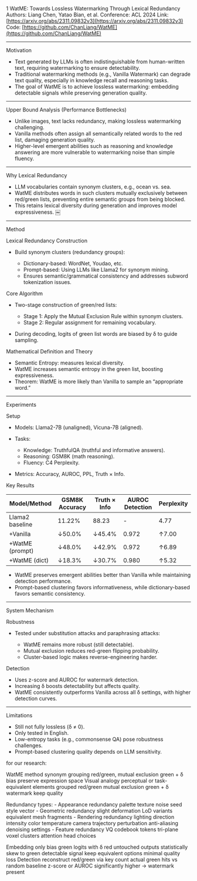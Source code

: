 1
WatME: Towards Lossless Watermarking Through Lexical Redundancy
Authors: Liang Chen, Yatao Bian, et al.
Conference: ACL 2024
Link: [https://arxiv.org/abs/2311.09832v3](https://arxiv.org/abs/2311.09832v3)
Code: [https://github.com/ChanLiang/WatME](https://github.com/ChanLiang/WatME)

---

Motivation

* Text generated by LLMs is often indistinguishable from human-written text, requiring watermarking to ensure detectability.
* Traditional watermarking methods (e.g., Vanilla Watermark) can degrade text quality, especially in knowledge recall and reasoning tasks.
* The goal of WatME is to achieve lossless watermarking: embedding detectable signals while preserving generation quality.

---

Upper Bound Analysis (Performance Bottlenecks)

* Unlike images, text lacks redundancy, making lossless watermarking challenging.
* Vanilla methods often assign all semantically related words to the red list, damaging generation quality.
* Higher-level emergent abilities such as reasoning and knowledge answering are more vulnerable to watermarking noise than simple fluency.

---

Why Lexical Redundancy

* LLM vocabularies contain synonym clusters, e.g., ocean vs. sea.
* WatME distributes words in such clusters mutually exclusively between red/green lists, preventing entire semantic groups from being blocked.
* This retains lexical diversity during generation and improves model expressiveness.
￼
---

Method

Lexical Redundancy Construction

* Build synonym clusters (redundancy groups):

  * Dictionary-based: WordNet, Youdao, etc.
  * Prompt-based: Using LLMs like Llama2 for synonym mining.
  * Ensures semantic/grammatical consistency and addresses subword tokenization issues.

Core Algorithm

* Two-stage construction of green/red lists:

  * Stage 1: Apply the Mutual Exclusion Rule within synonym clusters.
  * Stage 2: Regular assignment for remaining vocabulary.
* During decoding, logits of green list words are biased by δ to guide sampling.

Mathematical Definition and Theory

* Semantic Entropy: measures lexical diversity.
* WatME increases semantic entropy in the green list, boosting expressiveness.
* Theorem: WatME is more likely than Vanilla to sample an “appropriate word.”

---

Experiments

Setup

* Models: Llama2-7B (unaligned), Vicuna-7B (aligned).
* Tasks:

  * Knowledge: TruthfulQA (truthful and informative answers).
  * Reasoning: GSM8K (math reasoning).
  * Fluency: C4 Perplexity.
* Metrics: Accuracy, AUROC, PPL, Truth × Info.

Key Results

| Model/Method    | GSM8K Accuracy | Truth × Info | AUROC Detection | Perplexity |
| --------------- | -------------- | ------------ | --------------- | ---------- |
| Llama2 baseline | 11.22%         | 88.23        | -               | 4.77       |
| +Vanilla        | ↓50.0%         | ↓45.4%       | 0.972           | ↑7.00      |
| +WatME (prompt) | ↓48.0%         | ↓42.9%       | 0.972           | ↑6.89      |
| +WatME (dict)   | ↓18.3%         | ↓30.7%       | 0.980           | ↑5.32      |

* WatME preserves emergent abilities better than Vanilla while maintaining detection performance.
* Prompt-based clustering favors informativeness, while dictionary-based favors semantic consistency.

---

System Mechanism

Robustness

* Tested under substitution attacks and paraphrasing attacks:

  * WatME remains more robust (still detectable).
  * Mutual exclusion reduces red-green flipping probability.
  * Cluster-based logic makes reverse-engineering harder.

Detection

* Uses z-score and AUROC for watermark detection.
* Increasing δ boosts detectability but affects quality.
* WatME consistently outperforms Vanilla across all δ settings, with higher detection curves.

---

Limitations

* Still not fully lossless (δ ≠ 0).
* Only tested in English.
* Low-entropy tasks (e.g., commonsense QA) pose robustness challenges.
* Prompt-based clustering quality depends on LLM sensitivity.

for our research:

WatME method synonym grouping red/green, mutual exclusion green + δ bias preserve expression space Visual analogy perceptual or task-equivalent elements grouped red/green mutual exclusion green + δ watermark keep quality

Redundancy types: - Appearance redundancy palette texture noise seed style vector - Geometric redundancy slight deformation LoD variants equivalent mesh fragments - Rendering redundancy lighting direction intensity color temperature camera trajectory perturbation anti-aliasing denoising settings - Feature redundancy VQ codebook tokens tri-plane voxel clusters attention head choices

Embedding only bias green logits with δ red untouched outputs statistically skew to green detectable signal keep equivalent options minimal quality loss
Detection reconstruct red/green via key count actual green hits vs random baseline z-score or AUROC significantly higher → watermark present

